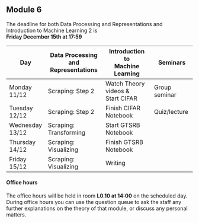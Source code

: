 
## Module 6

The deadline for both Data Processing and Representations and Introduction to Machine Learning 2 is<br>**Friday December 15th at 17:59**

| Day                | Data Processing<br>and Representations | Introduction to<br>Machine Learning | Seminars          |
| ------------------ | ---------------------------- | ----------------------------------- | --------------------------- |
| Monday<br>11/12    | Scraping: Step 2             | Watch Theory videos &<br>Start CIFAR | Group seminar              |
| Tuesday<br>12/12   | Scraping: Step 2             | Finish CIFAR Notebook               | Quiz/lecture                |
| Wednesday<br>13/12 | Scraping: Transforming       | Start GTSRB Notebook                |                             |
| Thursday<br>14/12  | Scraping: Visualizing        | Finish GTSRB Notebook               |                             |
| Friday<br>15/12    | Scraping: Visualizing        | Writing                             |                             |



#### Office hours

The office hours will be held in room **L0.10 at 14:00** on the scheduled day. During office hours you can use the question queue to ask the staff any further explanations on the theory of that module, or discuss any personal matters.


